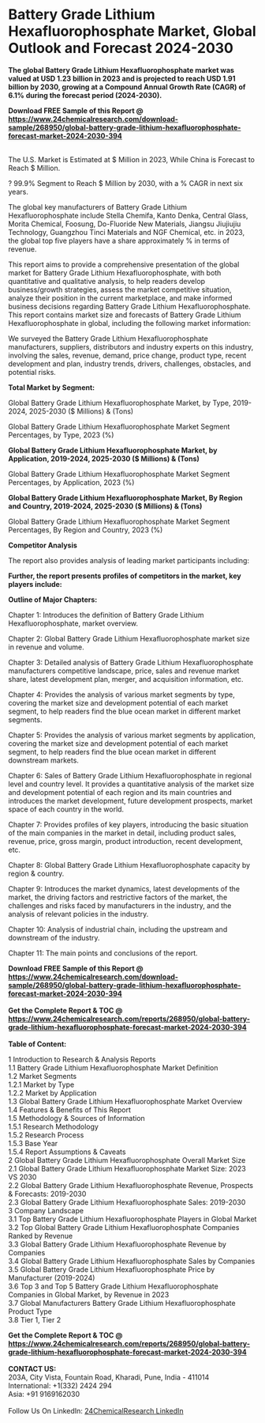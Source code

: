 <h1>Battery Grade Lithium Hexafluorophosphate Market, Global Outlook and Forecast 2024-2030</h1><p><strong>The global Battery Grade Lithium Hexafluorophosphate market was valued at USD 1.23 billion in 2023 and is projected to reach USD 1.91 billion by 2030, growing at a Compound Annual Growth Rate (CAGR) of 6.1% during the forecast period (2024-2030).</strong></p><p>
</p><p></p><div><b>Download FREE Sample of this Report @ 
            <a href="https://www.24chemicalresearch.com/download-sample/268950/global-battery-grade-lithium-hexafluorophosphate-forecast-market-2024-2030-394">
            https://www.24chemicalresearch.com/download-sample/268950/global-battery-grade-lithium-hexafluorophosphate-forecast-market-2024-2030-394</a></b></div><br><p>
The U.S. Market is Estimated at $ Million in 2023, While China is Forecast to Reach $ Million.</p><p>
? 99.9% Segment to Reach $ Million by 2030, with a % CAGR in next six years.</p><p>
The global key manufacturers of Battery Grade Lithium Hexafluorophosphate include Stella Chemifa, Kanto Denka, Central Glass, Morita Chemical, Foosung, Do-Fluoride New Materials, Jiangsu Jiujiujiu Technology, Guangzhou Tinci Materials and NGF Chemical, etc. in 2023, the global top five players have a share approximately % in terms of revenue.</p><p>
This report aims to provide a comprehensive presentation of the global market for Battery Grade Lithium Hexafluorophosphate, with both quantitative and qualitative analysis, to help readers develop business/growth strategies, assess the market competitive situation, analyze their position in the current marketplace, and make informed business decisions regarding Battery Grade Lithium Hexafluorophosphate. This report contains market size and forecasts of Battery Grade Lithium Hexafluorophosphate in global, including the following market information:</p><p>
</p><p>
</p><p>We surveyed the Battery Grade Lithium Hexafluorophosphate manufacturers, suppliers, distributors and industry experts on this industry, involving the sales, revenue, demand, price change, product type, recent development and plan, industry trends, drivers, challenges, obstacles, and potential risks.</p><p>
<strong>Total Market by Segment:</strong></p><p>
Global Battery Grade Lithium Hexafluorophosphate Market, by Type, 2019-2024, 2025-2030 ($ Millions) &amp; (Tons)</p><p>
Global Battery Grade Lithium Hexafluorophosphate Market Segment Percentages, by Type, 2023 (%)</p><p>
</p><p>
</p><p><strong>Global Battery Grade Lithium Hexafluorophosphate Market, by Application, 2019-2024, 2025-2030 ($ Millions) &amp; (Tons)</strong></p><p>
Global Battery Grade Lithium Hexafluorophosphate Market Segment Percentages, by Application, 2023 (%)</p><p>
</p><p>
</p><p><strong>Global Battery Grade Lithium Hexafluorophosphate Market, By Region and Country, 2019-2024, 2025-2030 ($ Millions) &amp; (Tons)</strong></p><p>
Global Battery Grade Lithium Hexafluorophosphate Market Segment Percentages, By Region and Country, 2023 (%)</p><p>
</p><p>
</p><p><strong>Competitor Analysis</strong></p><p>
The report also provides analysis of leading market participants including:</p><p>
</p><p>
</p><p><strong>Further, the report presents profiles of competitors in the market, key players include:</strong></p><p>
</p><p>
</p><p><strong>Outline of Major Chapters:</strong></p><p>
Chapter 1: Introduces the definition of Battery Grade Lithium Hexafluorophosphate, market overview.</p><p>
Chapter 2: Global Battery Grade Lithium Hexafluorophosphate market size in revenue and volume.</p><p>
Chapter 3: Detailed analysis of Battery Grade Lithium Hexafluorophosphate manufacturers competitive landscape, price, sales and revenue market share, latest development plan, merger, and acquisition information, etc.</p><p>
Chapter 4: Provides the analysis of various market segments by type, covering the market size and development potential of each market segment, to help readers find the blue ocean market in different market segments.</p><p>
Chapter 5: Provides the analysis of various market segments by application, covering the market size and development potential of each market segment, to help readers find the blue ocean market in different downstream markets.</p><p>
Chapter 6: Sales of Battery Grade Lithium Hexafluorophosphate in regional level and country level. It provides a quantitative analysis of the market size and development potential of each region and its main countries and introduces the market development, future development prospects, market space of each country in the world.</p><p>
Chapter 7: Provides profiles of key players, introducing the basic situation of the main companies in the market in detail, including product sales, revenue, price, gross margin, product introduction, recent development, etc.</p><p>
Chapter 8: Global Battery Grade Lithium Hexafluorophosphate capacity by region &amp; country.</p><p>
Chapter 9: Introduces the market dynamics, latest developments of the market, the driving factors and restrictive factors of the market, the challenges and risks faced by manufacturers in the industry, and the analysis of relevant policies in the industry.</p><p>
Chapter 10: Analysis of industrial chain, including the upstream and downstream of the industry.</p><p>
Chapter 11: The main points and conclusions of the report.</p><div><b>Download FREE Sample of this Report @ 
            <a href="https://www.24chemicalresearch.com/download-sample/268950/global-battery-grade-lithium-hexafluorophosphate-forecast-market-2024-2030-394">
            https://www.24chemicalresearch.com/download-sample/268950/global-battery-grade-lithium-hexafluorophosphate-forecast-market-2024-2030-394</a></b></div><br><div><b>Get the Complete Report & TOC @ 
            <a href="https://www.24chemicalresearch.com/reports/268950/global-battery-grade-lithium-hexafluorophosphate-forecast-market-2024-2030-394">
            https://www.24chemicalresearch.com/reports/268950/global-battery-grade-lithium-hexafluorophosphate-forecast-market-2024-2030-394</a></b></div><br>
            <b>Table of Content:</b><p>1 Introduction to Research & Analysis Reports<br />
    1.1 Battery Grade Lithium Hexafluorophosphate Market Definition<br />
    1.2 Market Segments<br />
        1.2.1 Market by Type<br />
        1.2.2 Market by Application<br />
    1.3 Global Battery Grade Lithium Hexafluorophosphate Market Overview<br />
    1.4 Features & Benefits of This Report<br />
    1.5 Methodology & Sources of Information<br />
        1.5.1 Research Methodology<br />
        1.5.2 Research Process<br />
        1.5.3 Base Year<br />
        1.5.4 Report Assumptions & Caveats<br />
2 Global Battery Grade Lithium Hexafluorophosphate Overall Market Size<br />
    2.1 Global Battery Grade Lithium Hexafluorophosphate Market Size: 2023 VS 2030<br />
    2.2 Global Battery Grade Lithium Hexafluorophosphate Revenue, Prospects & Forecasts: 2019-2030<br />
    2.3 Global Battery Grade Lithium Hexafluorophosphate Sales: 2019-2030<br />
3 Company Landscape<br />
    3.1 Top Battery Grade Lithium Hexafluorophosphate Players in Global Market<br />
    3.2 Top Global Battery Grade Lithium Hexafluorophosphate Companies Ranked by Revenue<br />
    3.3 Global Battery Grade Lithium Hexafluorophosphate Revenue by Companies<br />
    3.4 Global Battery Grade Lithium Hexafluorophosphate Sales by Companies<br />
    3.5 Global Battery Grade Lithium Hexafluorophosphate Price by Manufacturer (2019-2024)<br />
    3.6 Top 3 and Top 5 Battery Grade Lithium Hexafluorophosphate Companies in Global Market, by Revenue in 2023<br />
    3.7 Global Manufacturers Battery Grade Lithium Hexafluorophosphate Product Type<br />
    3.8 Tier 1, Tier 2</p><div><b>Get the Complete Report & TOC @ 
            <a href="https://www.24chemicalresearch.com/reports/268950/global-battery-grade-lithium-hexafluorophosphate-forecast-market-2024-2030-394">
            https://www.24chemicalresearch.com/reports/268950/global-battery-grade-lithium-hexafluorophosphate-forecast-market-2024-2030-394</a></b></div><br><b>CONTACT US:</b><br>
            203A, City Vista, Fountain Road, Kharadi, Pune, India - 411014<br>
            International: +1(332) 2424 294<br>
            Asia: +91 9169162030 <br><br>
            Follow Us On LinkedIn: <a href="https://www.linkedin.com/company/24chemicalresearch/">24ChemicalResearch LinkedIn</a>